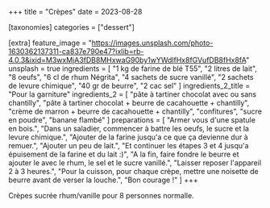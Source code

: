+++
title = "Crèpes"
date = 2023-08-28

[taxonomies]
categories = ["dessert"]

[extra]
feature_image = "https://images.unsplash.com/photo-1630362137311-ca837e790e47?ixlib=rb-4.0.3&ixid=M3wxMjA3fDB8MHxwaG90by1wYWdlfHx8fGVufDB8fHx8fA"
unsplash = true
ingredients = [
  "1 kg de farine de blé T55",
  "2 litres de lait",
  "8 oeufs",
  "6 cl de rhum Négrita",
  "4 sachets de sucre vanillé",
  "2 sachets de levure chimique",
  "40 gr de beurre",
  "2 cac sel"
]
ingredients_2_title = "Pour la garniture"
ingredients_2 = [
  "pâte à tartiner chocolat avec ou sans chantilly",
  "pâte à tartiner chocolat + beurre de cacahouette + chantilly",
  "crème de marron + beurre de cacahouette + chantilly",
  "confitures",
  "sucre en poudre",
  "banane flambé"
]
preparations = [
  "Armer vous d'une spatule en bois.",
  "Dans un saladier, commencer à battre les oeufs, le sucre et la levure chimique.",
  "Ajouter de la farine jusqu'a ce que ça devienne dur à remuer.",
  "Ajouter un peu de lait.",
  "Et continuer les étapes 3 et 4 jusqu'a épuisement de la farine et du lait :)",
  "A la fin, faire fondre le beurre et ajouter le avec le rhum, le sel et le sucre vanillé.",
  "Laisser reposer l'appareil 2 à 3 heures.",
  "Pour la cuisson, pour chaque crèpe, mettre une noisette de beurre avant de verser la louche.",
  "Bon courage !"
]
+++

Crèpes sucrée rhum/vanille pour 8 personnes normalle.

